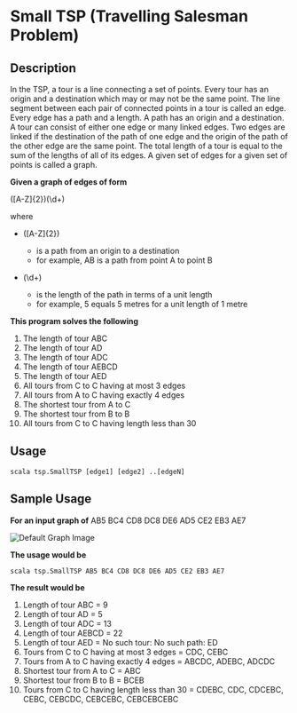 Small TSP (Travelling Salesman Problem)
=======================================

Description
-----------

In the TSP, a tour is a line connecting a set of points.  Every tour has an 
origin and a destination which may or may not be the same point. The line 
segment between each pair of connected points in a tour is called an edge. 
Every edge has a path and a length. A path has an origin and a destination. 
A tour can consist of either one edge or many linked edges. Two edges are 
linked if the destination of the path of one edge and the origin of the path 
of the other edge are the same point. The total length of a tour is equal to 
the sum of the lengths of all of its edges. A given set of edges for a given 
set of points is called a graph.

**Given a graph of edges of form**

([A-Z]{2})(\d+)

where

- ([A-Z]{2})
  - is a path from an origin to a destination
  - for example, AB is a path from point A to point B
  
- (\d+) 
  - is the length of the path in terms of a unit length
  - for example, 5 equals 5 metres for a unit length of 1 metre

**This program solves the following**

1. The length of tour ABC
2. The length of tour AD
3. The length of tour ADC
4. The length of tour AEBCD
5. The length of tour AED
6. All tours from C to C having at most 3 edges
7. All tours from A to C having exactly 4 edges
8. The shortest tour from A to C
9. The shortest tour from B to B
10. All tours from C to C having length less than 30

Usage
-----

    scala tsp.SmallTSP [edge1] [edge2] ..[edgeN]

Sample Usage
------------

**For an input graph of** AB5 BC4 CD8 DC8 DE6 AD5 CE2 EB3 AE7
  
![Default Graph Image](SmallTSP/raw/master/DefaultGraph.png)
  
**The usage would be**

    scala tsp.SmallTSP AB5 BC4 CD8 DC8 DE6 AD5 CE2 EB3 AE7

**The result would be**

1. Length of tour ABC = 9
2. Length of tour AD = 5
3. Length of tour ADC = 13
4. Length of tour AEBCD = 22
5. Length of tour AED = No such tour: No such path: ED
6. Tours from C to C having at most 3 edges = CDC, CEBC
7. Tours from A to C having exactly 4 edges = ABCDC, ADEBC, ADCDC
8. Shortest tour from A to C = ABC
9. Shortest tour from B to B = BCEB
10. Tours from C to C having length less than 30 = CDEBC, CDC, CDCEBC, CEBC, CEBCDC, CEBCEBC, CEBCEBCEBC

